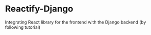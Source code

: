 # Reactify-Django
Integrating React library for the frontend with the Django backend (by following tutorial)
